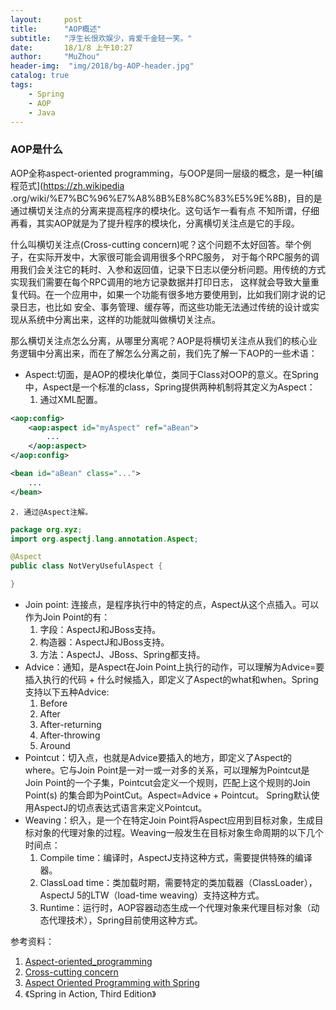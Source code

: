 ```yaml
---
layout:     post
title:      "AOP概述"
subtitle:   "浮生长恨欢娱少，肯爱千金轻一笑。"
date:       18/1/8 上午10:27
author:     "MuZhou"
header-img:  "img/2018/bg-AOP-header.jpg"
catalog: true
tags:
    - Spring
    - AOP
    - Java
---
```


### AOP是什么
AOP全称aspect-oriented programming，与OOP是同一层级的概念，是一种[编程范式](https://zh.wikipedia
.org/wiki/%E7%BC%96%E7%A8%8B%E8%8C%83%E5%9E%8B)，目的是通过横切关注点的分离来提高程序的模块化。这句话乍一看有点
不知所谓，仔细再看，其实AOP就是为了提升程序的模块化，分离横切关注点是它的手段。

什么叫横切关注点(Cross-cutting concern)呢？这个问题不太好回答。举个例子，在实际开发中，大家很可能会调用很多个RPC服务，
对于每个RPC服务的调用我们会关注它的耗时、入参和返回值，记录下日志以便分析问题。用传统的方式实现我们需要在每个RPC调用的地方记录数据并打印日志，
这样就会导致大量重复代码。在一个应用中，如果一个功能有很多地方要使用到，比如我们刚才说的记录日志，也比如
安全、事务管理、缓存等，而这些功能无法通过传统的设计或实现从系统中分离出来，这样的功能就叫做横切关注点。

那么横切关注点怎么分离，从哪里分离呢？AOP是将横切关注点从我们的核心业务逻辑中分离出来，而在了解怎么分离之前，我们先了解一下AOP的一些术语：
- Aspect:切面，是AOP的模块化单位，类同于Class对OOP的意义。在Spring中，Aspect是一个标准的class，Spring提供两种机制将其定义为Aspect：
    1. 通过XML配置。

~~~ xml
<aop:config>
    <aop:aspect id="myAspect" ref="aBean">
        ...
    </aop:aspect>
</aop:config>

<bean id="aBean" class="...">
    ...
</bean>
~~~

    2. 通过@Aspect注解。

~~~ java
package org.xyz;
import org.aspectj.lang.annotation.Aspect;

@Aspect
public class NotVeryUsefulAspect {

}
~~~

- Join point: 连接点，是程序执行中的特定的点，Aspect从这个点插入。可以作为Join Point的有：
    1. 字段：AspectJ和JBoss支持。
    2. 构造器：AspectJ和JBoss支持。
    3. 方法：AspectJ、JBoss、Spring都支持。
- Advice：通知，是Aspect在Join Point上执行的动作，可以理解为Advice=要插入执行的代码 +
什么时候插入，即定义了Aspect的what和when。Spring支持以下五种Advice:
    1. Before
    2. After
    3. After-returning
    4. After-throwing
    5. Around
- Pointcut：切入点，也就是Advice要插入的地方，即定义了Aspect的where。它与Join Point是一对一或一对多的关系，可以理解为Pointcut是Join
Point的一个子集，Pointcut会定义一个规则，匹配上这个规则的Join Point(s)
的集合即为PointCut。Aspect=Advice + Pointcut。 Spring默认使用AspectJ的切点表达式语言来定义Pointcut。
- Weaving：织入，是一个在特定Join Point将Aspect应用到目标对象，生成目标对象的代理对象的过程。Weaving一般发生在目标对象生命周期的以下几个时间点：
    1. Compile time：编译时，AspectJ支持这种方式，需要提供特殊的编译器。
    2. ClassLoad time：类加载时期，需要特定的类加载器（ClassLoader），AspectJ 5的LTW（load-time weaving）支持这种方式。
    3. Runtime：运行时，AOP容器动态生成一个代理对象来代理目标对象（动态代理技术），Spring目前使用这种方式。


参考资料：

1. [Aspect-oriented_programming](https://en.wikipedia.org/wiki/Aspect-oriented_programming)
2. [Cross-cutting concern](https://en.wikipedia.org/wiki/Cross-cutting_concern)
3. [Aspect Oriented Programming with Spring](https://docs.spring.io/spring/docs/current/spring-framework-reference/core.html#aop)
4. 《Spring in Action, Third Edition》